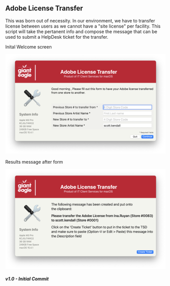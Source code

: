 ## Adobe License Transfer

This was born out of necessity.  In our environment, we have to transfer license between users as we cannot have a "site license" per facility.  This script will take the pertanent info and compose the message that can be used to submit a HelpDesk ticket for the transfer.

Inital Welcome screen

![](/AdobeLicenseTransfer/AdobeLicenseTransfer_Welcome.png)

Results message after form

![](/AdobeLicenseTransfer/AdobeLicenseTransfer_Done.png)

##### _v1.0 - Initial Commit_

